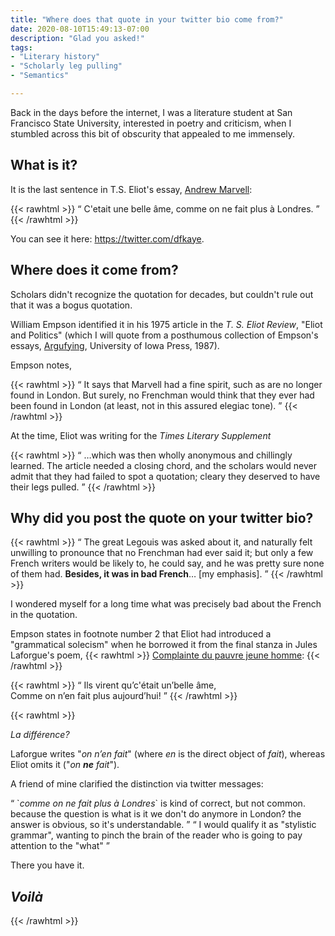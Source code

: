 ```yaml
---
title: "Where does that quote in your twitter bio come from?"
date: 2020-08-10T15:49:13-07:00
description: "Glad you asked!"
tags:
- "Literary history"
- "Scholarly leg pulling"
- "Semantics"

---
```


<!--more-->

Back in the days before the internet, I was a literature student at San Francisco State University, interested in poetry and criticism, when I stumbled across this bit of obscurity that appealed to me immensely.

## What is it?

It is the last sentence in T.S. Eliot's essay, [Andrew Marvell](http://world.std.com/~raparker/exploring/books/andrew_marvell.html):

{{< rawhtml >}}
<q prose lang="fr-FR">
C'etait une belle âme, comme on ne fait plus à Londres.
</q>
{{< /rawhtml >}}

You can see it here: https://twitter.com/dfkaye.

## Where does it come from?

Scholars didn't recognize the quotation for decades, but couldn't rule out that it was a bogus quotation.

William Empson identified it in his <time>1975</time> article in the *T. S. Eliot Review*, "Eliot and Politics" (which I will quote from a posthumous collection of Empson's essays, [Argufying](https://www.alibris.com/Argufying-Essays-on-Literature-and-Culture-William-Empson/book/410147?qsort=p&matches=17), University of Iowa Press, 1987).

Empson notes,

{{< rawhtml >}}
<q prose>
It says that Marvell had a fine spirit, such as are no longer found in London. But surely, no Frenchman would think that they ever had been found in London (at least, not in this assured elegiac tone).
</q>
{{< /rawhtml >}}

At the time, Eliot was writing for the *Times Literary Supplement*

{{< rawhtml >}}
<q prose>
 &hellip;which was then wholly anonymous and chillingly learned. The article needed a closing chord, and the scholars would never admit that they had failed to spot a quotation; cleary they deserved to have their legs pulled.
</q>
{{< /rawhtml >}}

## Why did you post the quote on your twitter bio?

{{< rawhtml >}}
<q prose>
  The great Legouis was asked about it, and naturally felt unwilling to pronounce that no Frenchman had ever said it; but only a few French writers would be likely to, he could say, and he was pretty sure none of them had. <strong>Besides, it was in bad French</strong>&hellip; [my emphasis].
</q>
{{< /rawhtml >}}

I wondered myself for a long time what was precisely bad about the French in the quotation.

Empson states in footnote number 2 that Eliot had introduced a "grammatical solecism" when he borrowed it from the final stanza in Jules Laforgue's poem, 
{{< rawhtml >}}
<a href="https://www.poemes.co/complainte-du-pauvre-jeune-homme.html" lang="fr-FR">Complainte du pauvre jeune homme</a>:
{{< /rawhtml >}}

{{< rawhtml >}}
<q verse lang="fr-FR">
Ils virent qu’c'était un’belle âme,<br/>
Comme on n’en fait plus aujourd’hui!
</q>
{{< /rawhtml >}}

{{< rawhtml >}}
<p><i lang="fr-FR">La diff&eacute;rence?</i></p>

<p>
Laforgue writes "<i lang="fr-FR">on n’en fait</i>" (where <i lang="fr-FR">en</i> is the direct object of <i lang="fr-FR">fait</i>), whereas Eliot omits it ("<i lang="fr-FR">on <strong>ne</strong> fait</i>").
</p>

<p>A friend of mine clarified the distinction via twitter messages:</p>
 
<q prose>
`<i lang="fr-FR">comme on ne fait plus à Londres</i>` is kind of correct, but not common. because the question is what is it we don't do anymore in London? the answer is obvious, so it's understandable.
</q>

<q prose>
I would qualify it as "stylistic grammar", wanting to pinch the brain of the reader who is going to pay attention to the "what"
</q>

<p>There you have it.</p>

<h2><i lang="fr-FR"><strong>Voil&agrave;</strong></i></h2>
{{< /rawhtml >}}
